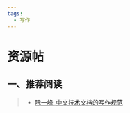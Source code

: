 ```yaml
---
tags:
  - 写作
---
```



# 资源帖

## 一、推荐阅读

> - [阮一峰_中文技术文档的写作规范](https://github.com/ruanyf/document-style-guide)
